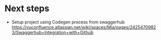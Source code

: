# Next steps
* Setup project using Codegen process from swaggerhub https://vuconfluence.atlassian.net/wiki/spaces/Mia/pages/24254709823/Swaggerhub+Integration+with+Github
